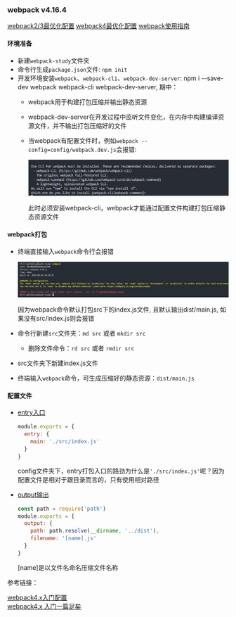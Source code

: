 ### webpack v4.16.4

[webpack2/3最优化配置](https://developers.google.com/web/fundamentals/performance/webpack/)
[webpack4最优化配置](https://medium.com/webpack/webpack-4-released-today-6cdb994702d4)
[webpack使用指南](https://www.webpackjs.com/guides/)

#### 环境准备

* 新建`webpack-study`文件夹
* 命令行生成`package.json`文件: `npm init`
* 开发环境安装`webpack`、`webpack-cli`、`webpack-dev-server`: npm i --save-dev webpack webpack-cli webpack-dev-server, 期中：
  - webpack用于构建打包压缩并输出静态资源
  - webpack-dev-server在开发过程中监听文件变化，在内存中构建编译资源文件，并不输出打包压缩好的文件
  - 当webpack有配置文件时，例如`webpack --config=config/webpack.dev.js`会报错:

    ![avatar](./imgs/webpack-cli-i.png)

    此时必须安装webpack-cli，webpack才能通过配置文件构建打包压缩静态资源文件

#### webpack打包

* 终端直接输入`webpack`命令行会报错

  ![avatar](./imgs/webpack-error1.png)

  因为webpack命令默认打包src下的index.js文件, 且默认输出dist/main.js, 如果没有src/index.js则会报错

* 命令行新建`src`文件夹：`md src` 或者 `mkdir src`
  - 删除文件命令：`rd src` 或者 `rmdir src`
* src文件夹下新建index.js文件
* 终端输入`webpack`命令，可生成压缩好的静态资源：`dist/main.js`

#### 配置文件

* [entry入口](https://www.webpackjs.com/concepts/entry-points/#%E5%8D%95%E4%B8%AA%E5%85%A5%E5%8F%A3-%E7%AE%80%E5%86%99-%E8%AF%AD%E6%B3%95)

  ```js
  module.exports = {
    entry: {
      main: './src/index.js'
    }
  }
  ```
  config文件夹下，entry打包入口的路劲为什么是`'./src/index.js'`呢？因为配置文件是相对于跟目录而言的，只有使用相对路径

* [output输出](https://www.webpackjs.com/concepts/output/)

  ```js
  const path = require('path')
  module.exports = {
    output: {
      path: path.resolve(__dirname, '../dist'),
      filename: '[name].js'
    }
  }
  ```
  [name]是以文件名命名压缩文件名称

参考链接：

[webpack4.x入门配置](https://www.jianshu.com/p/6712e4e4b8fe)<br/>
[webpack4.x 入门一篇足矣](https://juejin.im/post/5b2b9a00e51d45587b48075e)